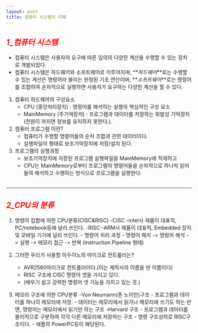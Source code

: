 ```yaml
---
layout: post
title: 컴퓨터 시스템의 이해
---
```

## **_<span style="color:red"> 1_컴퓨터 시스템 </span>_**
- 컴퓨터 시스템은 사용자의 요구에 따른 임의의 다양한 계산을 수행할 수 있는 장치로 개발되었다.
- 컴퓨터 시스템은 하드웨어와 소프트웨어로 이루어지며, **_하드웨어_**로는 수행할 수 있는 계산은 명령어라 불리는 한정된 기초 연산이며, **_소프트웨어_**로는 명령어를 조합하여 순차적으로 실행하면 사용자가 요구하는 다양한 계산을 할 수 있다.
1. 컴퓨터 하드웨어의 구성요소
    - CPU (중앙처리장치) : 명령어를 해석하는 실행의 핵심적인 구성 요소
    - MainMemory (주기억장치) : 프로그램과 데이터를 저장하는 휘발성 기억장치(전원이 꺼지면 정보를 유지하지 못한다.).  
1. 컴퓨터 프로그램 이란?
    - 컴퓨터가 수행할 명령어들의 순차 조합과 관련 데이터이다.
    - 실행파일의 형태로 보조기억장치에 저장/설치 된다.
1. 프로그램의 실행과정
    - 보조기억장치에 저장된 프로그램 실행파일을 MainMemory에 적재하고
    - CPU는 MainMemory로부터 프로그램의 명령어들을 순차적으로 하나씩 읽어 들여 해석하고 수행하는 방식으로 프로그램을 실행한다. <br/><br/>

---
## **_<span style="color:red"> 2_CPU의 분류 </span>_**
1. 명령어 집합에 의한 CPU분류(CISC&RISC)
    -CISC 
        -intel사 제품이 대표적, PC/notebook등에 널리 쓰인다.
    -RISC 
        -ARM사 제품이 대표적, Embedded 장치및 모바일 기기에 널리 쓰인다.
        - 명령어 처리 과정 
            - 명령어 패치 -> 명령어 해석 -> 실행 -> 메모리 접근 -> 반복 (instruction Pipeline 형태)
1. 그러면 우리가 사용할 아두이노의 마이크로 컨트롤러는?
    - AVR2560마이크로 컨트롤러이다.(이는 제작사의 이름을 딴 이름이다)
    - RISC 구조에 CISC 명령어 셋을 가지고 있다.
    - (배우기 쉽고 강력한 명령어 셋 기능을 가지고 있는 것.)

1. 메모리 구조에 의한 CPU분류
    -Von Neumann(폰 노이만)구조
        - 프로그램과 데이터를 하나의 메모리에 저장.
        - 데이터는 메모리에서 읽거나 메모리에 쓰기도 하는 반면, 명령어는 메모리에서 읽기만 하는 구조
    -Harvard 구조
        - 프로그램과 데이터를 물리적으로 구분하여 각각 다른 메모리에 저장하는 구조
        - 명령 구조상의로 RISC구조이다.
        - 애플의 PowerPC등이 해당된다.